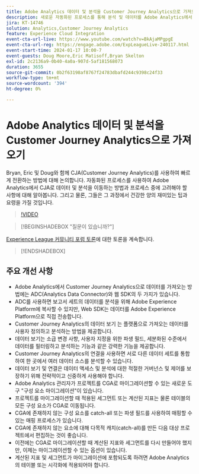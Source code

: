 ```yaml
---
title: Adobe Analytics 데이터 및 분석을 Customer Journey Analytics으로 가져오기
description: 새로운 자동화된 프로세스를 통해 분석 및 데이터를 Adobe Analytics에서 Adobe Customer Journey Analytics으로 이동하는 데 어떻게 도움이 되는지에 대해 알아봅니다.
jira: KT-14746
solution: Analytics,Customer Journey Analytics
feature: Experience Cloud Integration
event-cta-url-live: https://www.youtube.com/watch?v=BkAjaMPgpgE
event-cta-url-reg: https://engage.adobe.com/ExpLeagueLive-240117.html
event-start-time: 2024-01-17 10:00-7
event-guests: Doug Moore,Eric Matisoff,Bryan Skelton
exl-id: 2c2136a9-0b40-4a0a-907d-5af181568073
duration: 3655
source-git-commit: 0b2f63198af8767f24783dbafd244c9398c24f33
workflow-type: tm+mt
source-wordcount: '394'
ht-degree: 0%

---
```


# Adobe Analytics 데이터 및 분석을 Customer Journey Analytics으로 가져오기

Bryan, Eric 및 Doug와 함께 CJA(Customer Journey Analytics)를 사용하여 빠르게 전환하는 방법에 대해 논의합니다. 자동화된 프로세스를 사용하여 Adobe Analytics에서 CJA로 데이터 및 분석을 이동하는 방법과 프로세스 중에 고려해야 할 사항에 대해 알아봅니다. 그리고 물론, 그들은 그 과정에서 건강한 양의 재미있는 팁과 요령을 가질 것입니다.

>[!VIDEO](https://video.tv.adobe.com/v/3426778/?quality=12&learn=on)

>[!BEGINSHADEBOX &quot;질문이 있습니까?&quot;]

[Experience League 커뮤니티 포럼 토론](https://experienceleaguecommunities.adobe.com/t5/adobe-analytics-discussions/experience-league-live-post-session-discussion-bringing-your/m-p/646093?profile.language=ko#M3582)에 대한 토론을 계속합니다.

>[!ENDSHADEBOX]

## 주요 개선 사항

* Adobe Analytics에서 Customer Journey Analytics으로 데이터를 가져오는 방법에는 ADC(Analytics Data Connector)와 웹 SDK의 두 가지가 있습니다.
* ADC를 사용하면 보고서 세트의 데이터를 분석을 위해 Adobe Experience Platform에 복사할 수 있지만, Web SDK는 데이터를 Adobe Experience Platform으로 직접 전송합니다.
* Customer Journey Analytics의 데이터 보기 는 플랫폼으로 가져오는 데이터를 사용자 정의하고 분석하는 방법을 제공합니다.
* 데이터 보기는 소급 변경 사항, 사용자 지정을 위한 파생 필드, 세분화된 수준에서 데이터를 필터링하고 분석하는 기능과 같은 강력한 기능을 제공합니다.
* Customer Journey Analytics의 연결을 사용하면 서로 다른 데이터 세트를 통합하여 한 곳에서 여러 데이터 소스를 분석할 수 있습니다.
* 데이터 보기 및 연결은 데이터 액세스 및 분석에 대한 적절한 거버넌스 및 제어를 보장하기 위해 전략적이고 신중하게 사용해야 합니다.
* Adobe Analytics 관리자가 프로젝트를 CGA로 마이그레이션할 수 있는 새로운 도구 &quot;구성 요소 마이그레이션&quot;이 있습니다.
* 프로젝트를 마이그레이션할 때 적용된 세그먼트 또는 계산된 지표는 물론 테이블의 모든 구성 요소가 CGA로 이동됩니다.
* CGA에 존재하지 않는 구성 요소를 catch-all 또는 파생 필드를 사용하여 매핑할 수 있는 매핑 프로세스가 있습니다.
* CGA에 존재하지 않는 요소에 대해 다목적 캐치(catch-all)를 만든 다음 대상 프로젝트에서 편집하는 것이 좋습니다.
* 이전에는 CGA로 마이그레이션할 때 계산된 지표와 세그먼트를 다시 만들어야 했지만, 이제는 마이그레이션할 수 있는 옵션이 있습니다.
* 계산된 지표 및 세그먼트가 마이그레이션에 포함되도록 하려면 Adobe Analytics의 테이블 또는 시각화에 적용되어야 합니다.

